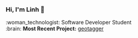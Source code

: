<link rel="stylesheet" type="text/css" media="all" href="css/styles.css" />

<h3>Hi, I'm Linh 👋</h3>
<div>
:woman_technologist: Software Developer Student<br>
:brain: <b>Most Recent Project:</b> <a href="https://github.com/truongnguyenlinh/geotagger">geotagger</a> 
</div>
